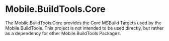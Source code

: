 ﻿# Mobile.BuildTools.Core

The Mobile.BuildTools.Core provides the Core MSBuild Targets used by the Mobile.BuildTools. This project is not intended to be used directly, but rather as a dependency for other Mobile.BuildTools Packages.
